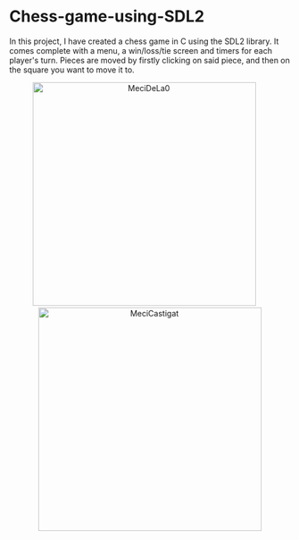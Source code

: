 # Chess-game-using-SDL2
In this project, I have created a chess game in C using the SDL2 library. It comes complete with a menu, a win/loss/tie screen and timers for each player's turn. Pieces are moved by firstly clicking on said piece, and then on the square you want to move it to.

<p align="center">
<img src="https://github.com/Tache-Stefan/Chess-game-using-SDL2/assets/142812993/7f489e90-f760-49df-8a24-47f5634fb2ea" width="400" alt="MeciDeLa0">
&nbsp;&nbsp;&nbsp;&nbsp;
<img src="https://github.com/Tache-Stefan/Chess-game-using-SDL2/assets/142812993/ed9b0e38-998b-4fee-bea1-d739586a24e0" width ="400" alt="MeciCastigat">
</p>
